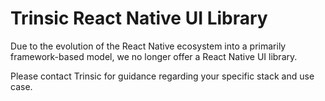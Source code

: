# Trinsic React Native UI Library

Due to the evolution of the React Native ecosystem into a primarily framework-based model, we no longer offer a React Native UI library.

Please contact Trinsic for guidance regarding your specific stack and use case.